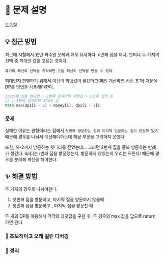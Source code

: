 # 📌 문제 설명

[도둑질](https://school.programmers.co.kr/learn/courses/30/lessons/42897)

## 💡 접근 방법

최근에 시험에서 봤던 과수원 문제와 매우 유사하다.
n번째 집을 터냐, 안터냐 두 가지의 선택 중 최대인 값을 고르는 것이다.

`과거의 최선의 선택을 기억하면 오늘 최선의 선택을 만들 수 있다.`

최대인지 판별하기 위해서 이전의 최댓값이 필요하고(매번 계산하면 시간 초과) 때문에 DP를 방법을 사용해야한다.

```js
//i번째 집을 턴다면 i-2번째 집까지의 최댓값 + i번째 집의 돈
// i-1번째 집까지의 최대의 값
Math.max(dp1[i - 2] + money[i], dp1[i - 1]);
```

### 문제

실패한 이유는 원형이라는 점에서 `첫번째 방문하는 집과 마지막 방문하는 집이 인접`해 있기 때문에 경우를 나눠서 계산해야하는데 해당 부분을 고려하지 못했다.

또한, N+2까지 방문하는 헛다리를 짚었는데...
그러면 2번째 집을 중복 방문하는 반례가 생긴다.
dp[i]는 i번째 집을 방문했는지, 방문하지 않았는지 우리는 모른다! 때문에 경우를 분리해 계산을 해야한다.

## ✨ 해결 방법

두 가지의 경우로 나눠야한다.

1. 첫번째 집을 방문하고, 마지막 집을 방문하지 않을때
2. 첫번째 집을 방문하고 , 마지막 집을 방문할 때

두 개의 DP를 이용해서 각각의 최댓값을 구한 후, 두 경우의 max 값을 답으로 return 하면 된다.

### 🚨 초보적이고 오래 걸린 디버깅

### 📌 정리
